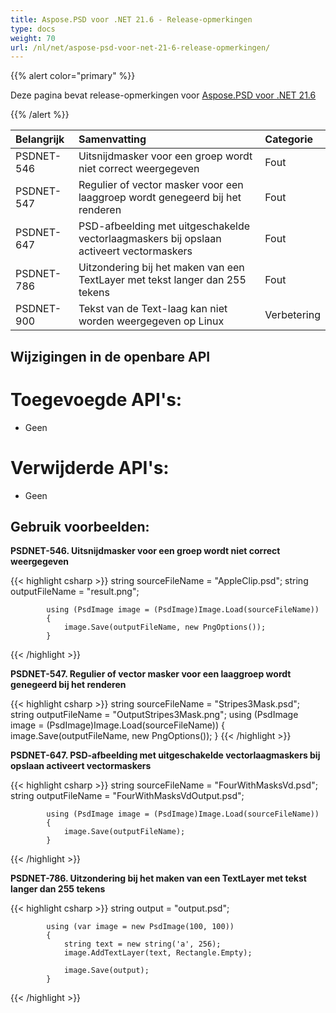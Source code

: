 ```yaml
---
title: Aspose.PSD voor .NET 21.6 - Release-opmerkingen
type: docs
weight: 70
url: /nl/net/aspose-psd-voor-net-21-6-release-opmerkingen/
---
```


{{% alert color="primary" %}}

Deze pagina bevat release-opmerkingen voor [Aspose.PSD voor .NET 21.6](https://www.nuget.org/packages/Aspose.PSD/)

{{% /alert %}}

|**Belangrijk**|**Samenvatting**|**Categorie**|
| :- | :- | :- |
|PSDNET-546|Uitsnijdmasker voor een groep wordt niet correct weergegeven|Fout|
|PSDNET-547|Regulier of vector masker voor een laaggroep wordt genegeerd bij het renderen|Fout|
|PSDNET-647|PSD-afbeelding met uitgeschakelde vectorlaagmaskers bij opslaan activeert vectormaskers|Fout|
|PSDNET-786|Uitzondering bij het maken van een TextLayer met tekst langer dan 255 tekens|Fout|
|PSDNET-900|Tekst van de Text-laag kan niet worden weergegeven op Linux|Verbetering|

## **Wijzigingen in de openbare API**
# **Toegevoegde API's:**
- Geen

# **Verwijderde API's:**
- Geen

## **Gebruik voorbeelden:**

**PSDNET-546. Uitsnijdmasker voor een groep wordt niet correct weergegeven**

{{< highlight csharp >}}
            string sourceFileName = "AppleClip.psd";
            string outputFileName = "result.png";

            using (PsdImage image = (PsdImage)Image.Load(sourceFileName))
            {
                image.Save(outputFileName, new PngOptions());
            }
{{< /highlight >}}

**PSDNET-547. Regulier of vector masker voor een laaggroep wordt genegeerd bij het renderen**

{{< highlight csharp >}}
        string sourceFileName = "Stripes3Mask.psd";
        string outputFileName = "OutputStripes3Mask.png";
        using (PsdImage image = (PsdImage)Image.Load(sourceFileName))
        {
            image.Save(outputFileName, new PngOptions());
        }
{{< /highlight >}}

**PSDNET-647. PSD-afbeelding met uitgeschakelde vectorlaagmaskers bij opslaan activeert vectormaskers**

{{< highlight csharp >}}
            string sourceFileName = "FourWithMasksVd.psd";
            string outputFileName = "FourWithMasksVdOutput.psd";

            using (PsdImage image = (PsdImage)Image.Load(sourceFileName))
            {
                image.Save(outputFileName);
            }
{{< /highlight >}}

**PSDNET-786. Uitzondering bij het maken van een TextLayer met tekst langer dan 255 tekens**

{{< highlight csharp >}}
            string output = "output.psd";

            using (var image = new PsdImage(100, 100))
            {
                string text = new string('a', 256);
                image.AddTextLayer(text, Rectangle.Empty);

                image.Save(output);
            }
{{< /highlight >}}
